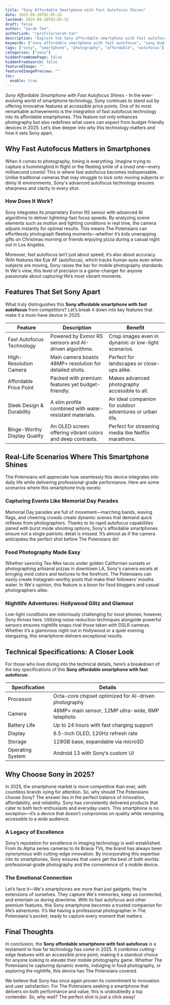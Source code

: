 ```yaml
---
title: "Sony Affordable Smartphone with Fast Autofocus Shines"
date: 2025-09-20T02:05:32
lastmod: 2025-09-20T02:05:32
draft: false
author: "Sarah Tan"
authorLink: "/profile/sarah-tan"
description: "Explore the Sony affordable smartphone with fast autofocus, designed to deliver exceptional photography, sleek aesthetics, and premium features at an unbeatable price."
keywords: ["sony affordable smartphone with fast autofocus", "sony budget smartphone with fast autofocus", "best sony smartphone for photography"]
tags: ["sony", "smartphone", "photography", "affordable", "autofocus"]
categories: ["sony"]
hiddenFromHomePage: false
hiddenFromSearch: false
featuredImage: ""
featuredImagePreview: ""
toc:
  enable: true
---
```



*Sony Affordable Smartphone with Fast Autofocus Shines* - In the ever-evolving world of smartphone technology, Sony continues to stand out by offering innovative features at accessible price points. One of its most remarkable achievements is the integration of fast autofocus technology into its affordable smartphones. This feature not only enhances photography but also redefines what users can expect from budget-friendly devices in 2025. Let’s dive deeper into why this technology matters and how it sets Sony apart.

## Why Fast Autofocus Matters in Smartphones

When it comes to photography, timing is everything. Imagine trying to capture a hummingbird in flight or the fleeting smile of a loved one—every millisecond counts! This is where fast autofocus becomes indispensable. Unlike traditional cameras that may struggle to lock onto moving subjects or dimly lit environments, Sony's advanced autofocus technology ensures sharpness and clarity in every shot.

### How Does It Work?

Sony integrates its proprietary Exmor RS sensor with advanced AI algorithms to deliver lightning-fast focus speeds. By analyzing scene elements such as motion and lighting conditions in real time, the camera adjusts instantly for optimal results. This means The Potensians can effortlessly photograph fleeting moments—whether it’s kids unwrapping gifts on Christmas morning or friends enjoying pizza during a casual night out in Los Angeles.

Moreover, fast autofocus isn’t just about speed; it’s also about accuracy. With features like Eye AF (autofocus), which tracks human eyes even when subjects are moving, Sony raises the bar for mobile photography standards. In We's view, this level of precision is a game-changer for anyone passionate about capturing life’s most vibrant moments.

## Features That Set Sony Apart

What truly distinguishes this **Sony affordable smartphone with fast autofocus** from competitors? Let’s break it down into key features that make it a must-have device in 2025.

<div class="table-responsive">
<table class="html-table">
<thead>
<tr>
<th>Feature</th>
<th>Description</th>
<th>Benefit</th>
</tr>
</thead>
<tbody>
<tr>
<td>Fast Autofocus Technology</td>
<td>Powered by Exmor RS sensors and AI-driven algorithms.</td>
<td>Crisp images even in dynamic or low-light scenarios.</td>
</tr>
<tr>
<td>High-Resolution Camera</td>
<td>Main camera boasts 48MP+ resolution for detailed shots.</td>
<td>Perfect for landscapes or close-ups alike.</td>
</tr>
<tr>
<td>Affordable Price Point</td>
<td>Packed with premium features yet budget-friendly.</td>
<td>Makes advanced photography accessible to all.</td>
</tr>
<tr>
<td>Sleek Design & Durability</td>
<td>A slim profile combined with water-resistant materials.</td>
<td>An ideal companion for outdoor adventures or urban life.</td>
</tr>
<tr>
<td>Binge-Worthy Display Quality</td>
<td>An OLED screen offering vibrant colors and deep contrasts.</td>
<td>Perfect for streaming media like Netflix marathons.</td>
</tr>
</tbody>
</table>
</div>

## Real-Life Scenarios Where This Smartphone Shines

The Potensians will appreciate how seamlessly this device integrates into daily life while delivering professional-grade performance. Here are some scenarios where this smartphone truly excels:

### Capturing Events Like Memorial Day Parades

Memorial Day parades are full of movement—marching bands, waving flags, and cheering crowds create dynamic scenes that demand quick reflexes from photographers. Thanks to its rapid autofocus capabilities paired with burst mode shooting options, Sony's affordable smartphones ensure not a single patriotic detail is missed. It’s almost as if the camera anticipates the perfect shot before The Potensians do!

### Food Photography Made Easy

Whether savoring Tex-Mex tacos under golden Californian sunsets or photographing artisanal pizzas in downtown LA, Sony's camera excels at bringing vivid colors and textures to the forefront. The Potensians can easily create Instagram-worthy posts that make their followers’ mouths water. In We's opinion, this feature is a boon for food bloggers and casual photographers alike.

### Nightlife Adventures: Hollywood Glitz and Glamour

Low-light conditions are notoriously challenging for most phones; however, Sony thrives here. Utilizing noise-reduction techniques alongside powerful sensors ensures nightlife snaps rival those taken with DSLR cameras. Whether it’s a glamorous night out in Hollywood or a quiet evening stargazing, this smartphone delivers exceptional results.

## Technical Specifications: A Closer Look

For those who love diving into the technical details, here’s a breakdown of the key specifications of this __Sony affordable smartphone with fast autofocus__:

<div class="table-responsive">
<table class="html-table">
<thead>
<tr>
<th>Specification</th>
<th>Details</th>
</tr>
</thead>
<tbody>
<tr>
<td>Processor</td>
<td>Octa-core chipset optimized for AI-driven photography</td>
</tr>
<tr>
<td>Camera</td>
<td>48MP+ main sensor, 12MP ultra-wide, 8MP telephoto</td>
</tr>
<tr>
<td>Battery Life</td>
<td>Up to 24 hours with fast charging support</td>
</tr>
<tr>
<td>Display</td>
<td>6.5-inch OLED, 120Hz refresh rate</td>
</tr>
<tr>
<td>Storage</td>
<td>128GB base, expandable via microSD</td>
</tr>
<tr>
<td>Operating System</td>
<td>Android 13 with Sony’s custom UI</td>
</tr>
</tbody>
</table>
</div>

## Why Choose Sony in 2025?

In 2025, the smartphone market is more competitive than ever, with countless brands vying for attention. So, why should The Potensians choose Sony? The answer lies in the perfect balance of innovation, affordability, and reliability. Sony has consistently delivered products that cater to both tech enthusiasts and everyday users. This smartphone is no exception—it’s a device that doesn’t compromise on quality while remaining accessible to a wide audience.

### A Legacy of Excellence

Sony’s reputation for excellence in imaging technology is well-established. From its​ Alpha series cameras to its Bravia TVs, the brand has always been synonymous with cutting-edge innovation. By incorporating this expertise into its smartphones, Sony ensures that users get the best of both worlds: professional-grade photography and the convenience of a mobile device.

### The Emotional Connection

Let’s face it—We's smartphones are more than just gadgets; they’re extensions of ourselves. They capture We's memories, keep us connected, and entertain us during downtime. With its fast autofocus and other premium features, this Sony smartphone becomes a trusted companion for life’s adventures. It’s like having a professional photographer in The Potensians's pocket, ready to capture every moment that matters.

## Final Thoughts

In conclusion, the __Sony affordable smartphone with fast autofocus__ is a testament to how far technology has come in 2025. It combines cutting-edge features with an accessible price point, making it a standout choice for anyone looking to elevate their mobile photography game. Whether The Potensians’re capturing dynamic events, indulging in food photography, or exploring the nightlife, this device has The Potensians covered.

We believe that Sony has once again proven its commitment to innovation and user satisfaction. For The Potensians seeking ​a smartphone that delivers on both performance and value, this is undoubtedly a top contender. So, why wait? The perfect shot is just a click away!